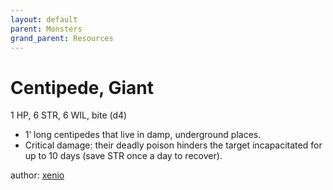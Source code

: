 ```yaml
---
layout: default
parent: Monsters
grand_parent: Resources 
--- 
```


# Centipede, Giant

1 HP, 6 STR, 6 WIL, bite (d4)  

- 1’ long centipedes that live in damp, underground places.  
- Critical damage: their deadly poison hinders the target incapacitated for up to 10 days (save STR once a day to recover).  

author: [xenio](https://xenioinabottle.blogspot.com) 
